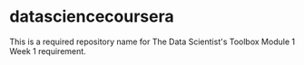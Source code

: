 # datasciencecoursera
This is a required repository name for The Data Scientist's Toolbox Module 1 Week 1 requirement.
